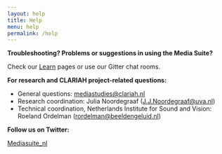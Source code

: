 ```yaml
---
layout: help
title: Help
menu: help
permalink: /help
---
```


**Troubleshooting? Problems or suggestions in using the Media Suite?**

Check our [Learn](/mediasuite-website/documentation) pages or use our Gitter chat rooms.

**For research and CLARIAH project-related questions:**

- General questions: [mediastudies@clariah.nl](mailto:mediastudies@clariah.nl)
- Research coordination: Julia Noordegraaf ([J.J.Noordegraaf@uva.nl](mailto:J.J.Noordegraaf@uva.nl))
- Technical coordination, Netherlands Institute for Sound and Vision: Roeland Ordelman ([rordelman@beeldengeluid.nl](mailto:rordelman@beeldengeluid.nl))

**Follow us on Twitter:**

[Mediasuite_nl](https://twitter.com/mediasuite_nl)